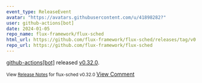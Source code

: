 ```yaml
---
event_type: ReleaseEvent
avatar: "https://avatars.githubusercontent.com/u/41898282?"
user: github-actions[bot]
date: 2024-01-05
repo_name: flux-framework/flux-sched
html_url: https://github.com/flux-framework/flux-sched/releases/tag/v0.32.0
repo_url: https://github.com/flux-framework/flux-sched
---
```


<a href='https://github.com/github-actions[bot]' target='_blank'>github-actions[bot]</a> released <a href='https://github.com/flux-framework/flux-sched/releases/tag/v0.32.0' target='_blank'>v0.32.0</a>.

<small>View [Release Notes](https://github.com/flux-framework/flux-sched/blob/v0.32.0/NEWS.md) for flux-sched v0.32.0
</small><a href='https://github.com/flux-framework/flux-sched/releases/tag/v0.32.0' target='_blank'>View Comment</a>